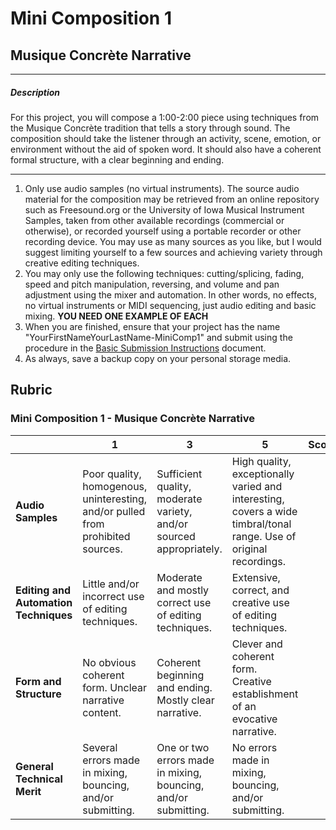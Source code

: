 # Mini Composition 1
## Musique Concrète Narrative

---

##### Description
  For this project, you will compose a 1:00-2:00 piece using techniques from the Musique Concrète tradition that tells a story through sound. The composition should take the listener through an activity, scene, emotion, or environment without the aid of spoken word. It should also have a coherent formal structure, with a clear beginning and ending.

---

1. Only use audio samples (no virtual instruments). The source audio material for the composition may be retrieved from an online repository such as Freesound.org or the University of Iowa Musical Instrument Samples, taken from other available recordings (commercial or otherwise), or recorded yourself using a portable recorder or other recording device. You may use as many sources as you like, but I would suggest limiting yourself to a few sources and achieving variety through creative editing techniques.
2. You may only use the following techniques: cutting/splicing, fading, speed and pitch manipulation, reversing, and volume and pan adjustment using the mixer and automation. In other words, no effects, no virtual instruments or MIDI sequencing, just audio editing and basic mixing. **YOU NEED ONE EXAMPLE OF EACH**
4. When you are finished, ensure that your project has the name "YourFirstNameYourLastName-MiniComp1" and submit using the procedure in the [Basic Submission Instructions](../DAW-instructions/basic-submission-instructions.md#submitting-a-song) document.
5. As always, save a backup copy on your personal storage media.

## Rubric
### Mini Composition 1 - Musique Concrète Narrative

| | **1** | **3** | **5** | **Score**
| --- | --- | --- | --- | ---
| **Audio Samples** | Poor quality, homogenous, uninteresting, and/or pulled from prohibited sources. | Sufficient quality, moderate variety, and/or sourced appropriately. | High quality, exceptionally varied and interesting, covers a wide timbral/tonal range. Use of original recordings. | |
| **Editing and Automation Techniques** | Little and/or incorrect use of editing techniques. | Moderate and mostly correct use of editing techniques. | Extensive, correct, and creative use of editing techniques. | |
| **Form and Structure** | No obvious coherent form. Unclear narrative content. | Coherent beginning and ending. Mostly clear narrative. | Clever and coherent form. Creative establishment of an evocative narrative. | |
| **General Technical Merit** | Several errors made in mixing, bouncing, and/or submitting. | One or two errors made in mixing, bouncing, and/or submitting. | No errors made in mixing, bouncing, and/or submitting. | | |
